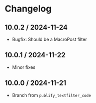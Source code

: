 # Changelog

## 10.0.2 / 2024-11-24

* Bugfix: Should be a MacroPost filter

## 10.0.1 / 2024-11-22

* Minor fixes

## 10.0.0 / 2024-11-21

* Branch from `publify_textfilter_code`
